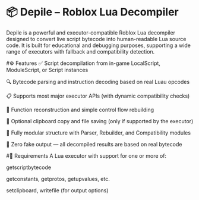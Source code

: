 # 📦 Depile – Roblox Lua Decompiler
Depile is a powerful and executor-compatible Roblox Lua decompiler designed to convert live script bytecode into human-readable Lua source code. It is built for educational and debugging purposes, supporting a wide range of executors with fallback and compatibility detection.

#⚙️ Features
✅ Script decompilation from in-game LocalScript, ModuleScript, or Script instances

🔍 Bytecode parsing and instruction decoding based on real Luau opcodes

📋 Supports most major executor APIs (with dynamic compatibility checks)

🧠 Function reconstruction and simple control flow rebuilding

💾 Optional clipboard copy and file saving (only if supported by the executor)

📄 Fully modular structure with Parser, Rebuilder, and Compatibility modules

🧰 Zero fake output — all decompiled results are based on real bytecode

#📌 Requirements
A Lua executor with support for one or more of:

getscriptbytecode

getconstants, getprotos, getupvalues, etc.

setclipboard, writefile (for output options)
